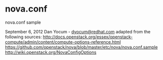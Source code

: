 nova.conf
=========

nova.conf sample

September 6, 2012
Dan Yocum - dyocum@redhat.com
adapted from the following sources:
 http://docs.openstack.org/essex/openstack-compute/admin/content/compute-options-reference.html
 https://github.com/openstack/nova/blob/master/etc/nova/nova.conf.sample
 http://wiki.openstack.org/NovaConfigOptions

